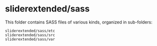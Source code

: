# sliderextended/sass

This folder contains SASS files of various kinds, organized in sub-folders:

    sliderextended/sass/etc
    sliderextended/sass/src
    sliderextended/sass/var
